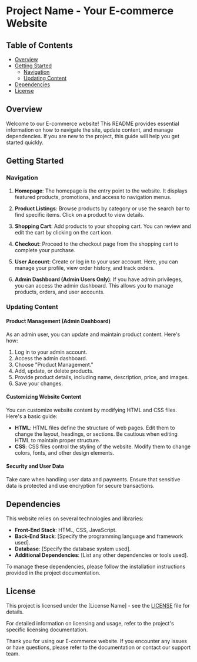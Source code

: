 # Project Name - Your E-commerce Website

## Table of Contents

- [Overview](#overview)
- [Getting Started](#getting-started)
  - [Navigation](#navigation)
  - [Updating Content](#updating-content)
- [Dependencies](#dependencies)
- [License](#license)

## Overview

Welcome to our E-commerce website! This README provides essential information on how to navigate the site, update content, and manage dependencies. If you are new to the project, this guide will help you get started quickly.

## Getting Started

### Navigation

1. **Homepage**: The homepage is the entry point to the website. It displays featured products, promotions, and access to navigation menus.
   
2. **Product Listings**: Browse products by category or use the search bar to find specific items. Click on a product to view details.

3. **Shopping Cart**: Add products to your shopping cart. You can review and edit the cart by clicking on the cart icon.

4. **Checkout**: Proceed to the checkout page from the shopping cart to complete your purchase.

5. **User Account**: Create or log in to your user account. Here, you can manage your profile, view order history, and track orders.

6. **Admin Dashboard (Admin Users Only)**: If you have admin privileges, you can access the admin dashboard. This allows you to manage products, orders, and user accounts.

### Updating Content

#### Product Management (Admin Dashboard)

As an admin user, you can update and maintain product content. Here's how:

1. Log in to your admin account.
2. Access the admin dashboard.
3. Choose "Product Management."
4. Add, update, or delete products.
5. Provide product details, including name, description, price, and images.
6. Save your changes.

#### Customizing Website Content

You can customize website content by modifying HTML and CSS files. Here's a basic guide:

- **HTML**: HTML files define the structure of web pages. Edit them to change the layout, headings, or sections. Be cautious when editing HTML to maintain proper structure.
- **CSS**: CSS files control the styling of the website. Modify them to change colors, fonts, and other design elements.

#### Security and User Data

Take care when handling user data and payments. Ensure that sensitive data is protected and use encryption for secure transactions.

## Dependencies

This website relies on several technologies and libraries:

- **Front-End Stack**: HTML, CSS, JavaScript.
- **Back-End Stack**: [Specify the programming language and framework used].
- **Database**: [Specify the database system used].
- **Additional Dependencies**: [List any other dependencies or tools used].

To manage these dependencies, please follow the installation instructions provided in the project documentation.

## License

This project is licensed under the [License Name] - see the [LICENSE](LICENSE) file for details.

For detailed information on licensing and usage, refer to the project's specific licensing documentation.

Thank you for using our E-commerce website. If you encounter any issues or have questions, please refer to the documentation or contact our support team.
